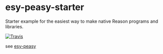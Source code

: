 # esy-peasy-starter
Starter example for the easiest way to make native Reason programs and
libraries.

[![Travis](https://img.shields.io/travis/jordwalke/esy-peasy-starter.svg)](https://travis-ci.org/jordwalke/esy-peasy-starter)


see [esy-peasy](http://github.com/jordwalke/esy-peasy)

